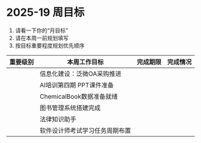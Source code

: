 # 2025-19 周目标

1. 请看一下你的“月目标”
2. 请在本周一前规划填写
3. 按目标重要程度规划优先顺序

| 重要级别 | 本周工作目标                   | 完成期限 | 完成情况 |
| -------- | ------------------------------ | -------- | -------- |
|          | 信息化建设：泛微OA采购推进     |          |          |
|          | AI培训第四期 PPT课件准备       |          |          |
|          | ChemicalBook数据准备就绪       |          |          |
|          | 图书管理系统搭建完成           |          |          |
|          | 法律知识助手                   |          |          |
|          | 软件设计师考试学习任务周期布置 |          |          |
